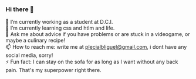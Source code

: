### Hi there 👋
 🔭 I’m currently working as a student at D.C.I. <br>
 🌱 I’m currently learning css and htlm and life.<br>
💬 Ask me about advice if you have problems or are stuck in a videogame, or maybe a culinary recipe!<br>
📫 How to reach me: write me at plecialbliguel@gmail.com, i dont have any social media, sorry!<br>
⚡ Fun fact: I can stay on the sofa for as long as I want without any back pain. That's my superpower right there.<br>




